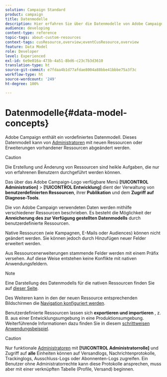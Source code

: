 ```yaml
---
solution: Campaign Standard
product: campaign
title: Datenmodelle
description: Hier erfahren Sie über die Datenmodelle von Adobe Campaign und deren Änderungsmöglichkeiten.
audience: developing
content-type: reference
topic-tags: about-custom-resources
context-tags: cusResource,overview;eventCusResource,overview
feature: Data Model
role: Developer
level: Experienced
exl-id: 6e9e016a-473b-4a51-8bd6-c23c7b3d3610
translation-type: ht
source-git-commit: e7fdaa4b1d77afdae8004a88bbe41bbbe75a3f3c
workflow-type: ht
source-wordcount: '249'
ht-degree: 100%

---
```


# Datenmodelle{#data-model-concepts}

Adobe Campaign enthält ein vordefiniertes Datenmodell. Dieses Datenmodell kann von [Administratoren](../../administration/using/users-management.md#functional-administrators) mit neuen Ressourcen oder Erweiterungen vorhandener Ressourcen abgeändert werden.

>[!CAUTION]
>
>Die Erstellung und Änderung von Ressourcen sind heikle Aufgaben, die nur von erfahrenen Benutzern durchgeführt werden können.

Das über das Adobe Campaign-Logo verfügbare Menü **[!UICONTROL Administration]** > **[!UICONTROL Entwicklung]** dient der Verwaltung von **benutzerdefinierten Ressourcen**, ihrer **Publikation** und dem **Zugriff auf Diagnose-Tools**.

Die von Adobe Campaign verwendeten Daten werden mithilfe verschiedener Ressourcen beschrieben. Es besteht die Möglichkeit der **Anreicherung des zur Verfügung gestellten Datenmodells** durch benutzerdefinierte Ressourcen.

Native Ressourcen (wie Kampagnen, E-Mails oder Audiences) können nicht geändert werden. Sie können jedoch durch Hinzufügen neuer Felder erweitert werden.

Aus Ressourcenerweiterungen stammende Felder werden mit einem Präfix versehen. Auf diese Weise entstehen keine Konflikte mit nativen Anwendungsfeldern.

>[!NOTE]
>
>Eine Darstellung des Datenmodells für die nativen Ressourcen finden Sie auf [dieser Seite](../../developing/using/datamodel-introduction.md).

Des Weiteren kann in den der neuen Ressource entsprechenden Bildschirmen die [Navigation konfiguriert werden](configuring-the-screen-definition.md).

Benutzerdefinierte Ressourcen lassen sich **exportieren und importieren** , z. B. aus einer Entwicklungsumgebung in eine Produktionsumgebung. Weiterführende Informationen dazu finden Sie in diesem [schrittweisen Anwendungsbeispiel](../../automating/using/exporting-importing-custom-resources.md).

>[!CAUTION]
>
>Nur funktionale [Administratoren](../../administration/using/users-management.md#functional-administrators) mit **[!UICONTROL Administratorrolle]** und Zugriff auf **alle** Einheiten können auf Versandlogs, Nachrichtenprotokolle, Trackinglogs, Ausschluss-Logs oder Abonnenten-Logs zugreifen. Ein Benutzer ohne Administratorrechte kann diese Protokolle ansprechen, muss aber mit einer verknüpften Tabelle (Profile, Versand) beginnen.
